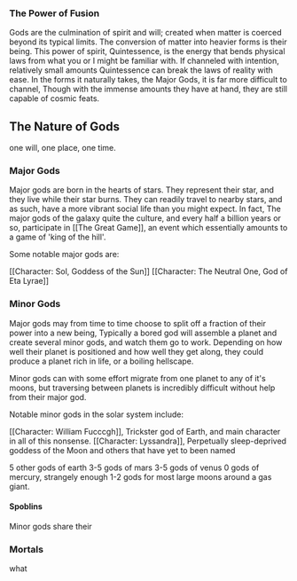  
### The Power of Fusion

Gods are the culmination of spirit and will; created when matter is coerced beyond its typical limits.
The conversion of matter into heavier forms is their being.
This power of spirit, Quintessence, is the energy that bends physical laws from what you or I might be familiar with. If channeled with intention, relatively small amounts Quintessence can break the laws of reality with ease. In the forms it naturally takes, the Major Gods, it is far more difficult to channel, Though with the immense amounts they have at hand, they are still capable of cosmic feats.

## The Nature of Gods
one will, one place, one time.


### Major Gods

Major gods are born in the hearts of stars. They represent their star, and they live while their star burns. They can readily travel to nearby stars, and as such, have a more vibrant social life than you might expect. In fact, The major gods of the galaxy quite the culture, and every half a billion years or so, participate in [[The Great Game]], an event which essentially amounts to a game of 'king of the hill'.


Some notable major gods are:

[[Character: Sol, Goddess of the Sun]]
[[Character: The Neutral One, God of Eta Lyrae]]


### Minor Gods

Major gods may from time to time choose to split off a fraction of their power into a new being, 
Typically a bored god will assemble a planet and create several minor gods, and watch them go to work. Depending on how well their planet is positioned and how well they get along, they could produce a planet rich in life, or a boiling hellscape. 

Minor gods can with some effort migrate from one planet to any of it's moons, but traversing between planets is incredibly difficult without help from their major god.

Notable minor gods in the solar system include:

[[Character: William Fucccgh]], Trickster god of Earth, and main character in all of this nonsense.
[[Character: Lyssandra]], Perpetually sleep-deprived goddess of the Moon
and others that have yet to been named

5 other gods of earth
3-5 gods of mars
3-5 gods of venus
0 gods of mercury, strangely enough
1-2 gods for most large moons around a gas giant.


#### Spoblins

Minor gods share their

### Mortals
what